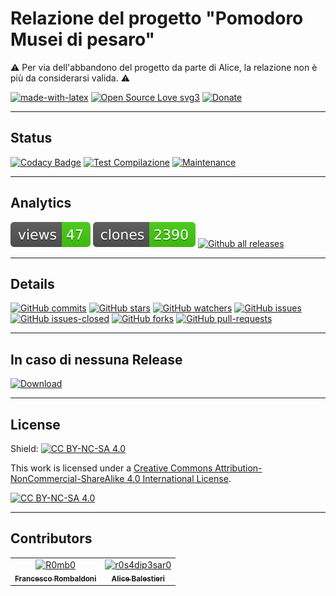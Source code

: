 # Relazione del progetto "Pomodoro Musei di pesaro"

⚠️ Per via dell'abbandono del progetto da parte di Alice, la relazione non è più da considerarsi valida. ⚠️

[![made-with-latex](https://img.shields.io/badge/Made%20with-LaTeX-1f425f.svg)](https://www.latex-project.org/)
[![Open Source Love svg3](https://badges.frapsoft.com/os/v3/open-source.svg?v=103)](https://github.com/Pomodoro-Musei-di-Pesaro/Pomodoro-Musei-di-Pesaro-Report)
[![Donate](https://img.shields.io/badge/PayPal-Donate%20to%20Author-blue.svg)](http://paypal.me/R0mb0)

---

## Status

[![Codacy Badge](https://app.codacy.com/project/badge/Grade/19e0c4ff989c46df84ae41f74918b4cf)](https://app.codacy.com/gh/Pomodoro-Musei-di-Pesaro/Pomodoro-Musei-di-Pesaro-Report/dashboard?utm_source=gh&utm_medium=referral&utm_content=&utm_campaign=Badge_grade)
[![Test Compilazione](https://github.com/Pomodoro-Musei-di-Pesaro/Pomodoro-Musei-di-Pesaro-Report/actions/workflows/LaTeX_Action.yml/badge.svg?branch=main&event=push)](https://github.com/Pomodoro-Musei-di-Pesaro/Pomodoro-Musei-di-Pesaro-Report/actions/workflows/LaTeX_Action.yml)
[![Maintenance](https://img.shields.io/badge/Maintained%3F-yes-green.svg)](https://github.com/Pomodoro-Musei-di-Pesaro/Pomodoro-Musei-di-Pesaro-Report)

---

## Analytics

[![views](https://raw.githubusercontent.com/Pomodoro-Musei-di-Pesaro/Pomodoro-Musei-di-Pesaro-Report/traffic/traffic-Pomodoro-Musei-di-Pesaro-Report/views.svg)](https://github.com/Pomodoro-Musei-di-Pesaro/Pomodoro-Musei-di-Pesaro-Report)
[![clones](https://raw.githubusercontent.com/Pomodoro-Musei-di-Pesaro/Pomodoro-Musei-di-Pesaro-Report/traffic/traffic-Pomodoro-Musei-di-Pesaro-Report/clones.svg)](https://github.com/Pomodoro-Musei-di-Pesaro/Pomodoro-Musei-di-Pesaro-Report)
[![Github all releases](https://img.shields.io/github/downloads/Pomodoro-Musei-di-Pesaro/Pomodoro-Musei-di-Pesaro-Report/total.svg)](https://GitHub.com/Pomodoro-Musei-di-Pesaro/Pomodoro-Musei-di-Pesaro-Report/releases/)

---

## Details

[![GitHub commits](https://badgen.net/github/commits/Pomodoro-Musei-di-Pesaro/Pomodoro-Musei-di-Pesaro-Report)](https://GitHub.com/Pomodoro-Musei-di-Pesaro/Pomodoro-Musei-di-Pesaro-Report/commit/)
[![GitHub stars](https://badgen.net/github/stars/Pomodoro-Musei-di-Pesaro/Pomodoro-Musei-di-Pesaro-Report)](https://GitHub.com/Pomodoro-Musei-di-Pesaro/Pomodoro-Musei-di-Pesaro-Report/stargazers/)
[![GitHub watchers](https://img.shields.io/github/watchers/Pomodoro-Musei-di-Pesaro/Pomodoro-Musei-di-Pesaro-Report?color=blue)](https://github.com/Pomodoro-Musei-di-Pesaro/Pomodoro-Musei-di-Pesaro-Report/watchers)
[![GitHub issues](https://img.shields.io/github/issues/Pomodoro-Musei-di-Pesaro/Pomodoro-Musei-di-Pesaro-Report.svg)](https://GitHub.com/Pomodoro-Musei-di-Pesaro/Pomodoro-Musei-di-Pesaro-Report/issues/)
[![GitHub issues-closed](https://img.shields.io/github/issues-closed/Pomodoro-Musei-di-Pesaro/Pomodoro-Musei-di-Pesaro-Report.svg)](https://GitHub.com/Pomodoro-Musei-di-Pesaro/Pomodoro-Musei-di-Pesaro-Report/issues?q=is%3Aissue+is%3Aclosed)
[![GitHub forks](https://badgen.net/github/forks/Pomodoro-Musei-di-Pesaro/Pomodoro-Musei-di-Pesaro-Report/)](https://GitHub.com/Pomodoro-Musei-di-Pesaro/Pomodoro-Musei-di-Pesaro-Report/network/)
[![GitHub pull-requests](https://img.shields.io/github/issues-pr/Pomodoro-Musei-di-Pesaro/Pomodoro-Musei-di-Pesaro-Report.svg)](https://GitHub.com/Pomodoro-Musei-di-Pesaro/Pomodoro-Musei-di-Pesaro-Report/pull/)

---

## In caso di nessuna Release

[![Download](https://custom-icon-badges.demolab.com/badge/-Scarica%20i%20documenti%20dimostrativi-blue?style=for-the-badge&logo=download&logoColor=white "Documenti")](https://nightly.link/Pomodoro-Musei-di-Pesaro/Pomodoro-Musei-di-Pesaro-Report/workflows/LaTeX_Action/main/Relazione.zip)

---

## License

Shield: [![CC BY-NC-SA 4.0][cc-by-nc-sa-shield]][cc-by-nc-sa]

This work is licensed under a
[Creative Commons Attribution-NonCommercial-ShareAlike 4.0 International License][cc-by-nc-sa].

[![CC BY-NC-SA 4.0][cc-by-nc-sa-image]][cc-by-nc-sa]

[cc-by-nc-sa]: http://creativecommons.org/licenses/by-nc-sa/4.0/
[cc-by-nc-sa-image]: https://licensebuttons.net/l/by-nc-sa/4.0/88x31.png
[cc-by-nc-sa-shield]: https://img.shields.io/badge/License-CC%20BY--NC--SA%204.0-lightgrey.svg

---

## Contributors

<!-- readme: collaborators,contributors -start -->
<table>
	<tbody>
		<tr>
            <td align="center">
                <a href="https://github.com/R0mb0">
                    <img src="https://avatars.githubusercontent.com/u/72658034?v=4" width="100;" alt="R0mb0"/>
                    <br />
                    <sub><b>Francesco Rombaldoni</b></sub>
                </a>
            </td>
            <td align="center">
                <a href="https://github.com/r0s4dip3sar0">
                    <img src="https://avatars.githubusercontent.com/u/130976709?v=4" width="100;" alt="r0s4dip3sar0"/>
                    <br />
                    <sub><b>Alice Balestieri</b></sub>
                </a>
            </td>
		</tr>
	<tbody>
</table>
<!-- readme: collaborators,contributors -end -->
